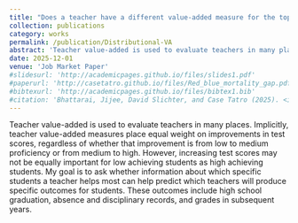 ```yaml
---
title: "Does a teacher have a different value-added measure for the top and bottom portions of the student achievement distribution within the same classrooms?"
collection: publications
category: works
permalink: /publication/Distributional-VA
abstract: 'Teacher value-added is used to evaluate teachers in many places. Implicitly, teacher value-added measures place equal weight on improvements in test scores, regardless of whether that improvement is from low to medium proficiency or from medium to high. However, increasing test scores may not be equally important for low achieving students as high achieving students. My goal is to ask whether information about which specific students a teacher helps most can help predict which teachers will produce specific outcomes for students. These outcomes include high school graduation, absence and disciplinary records, and grades in subsequent years.'
date: 2025-12-01
venue: 'Job Market Paper'
#slidesurl: 'http://academicpages.github.io/files/slides1.pdf'
#paperurl: 'http://casetatro.github.io/files/Red_blue_mortality_gap.pdf'
#bibtexurl: 'http://academicpages.github.io/files/bibtex1.bib'
#citation: 'Bhattarai, Jijee, David Slichter, and Case Tatro (2025). <i>Is the mortality gap between red and blue states caused by policy?</i> Working Paper'
---
```

Teacher value-added is used to evaluate teachers in many places. Implicitly, teacher value-added measures place equal weight on improvements in test scores, regardless of whether that improvement is from low to medium proficiency or from medium to high. However, increasing test scores may not be equally important for low achieving students as high achieving students. My goal is to ask whether information about which specific students a teacher helps most can help predict which teachers will produce specific outcomes for students. These outcomes include high school graduation, absence and disciplinary records, and grades in subsequent years.